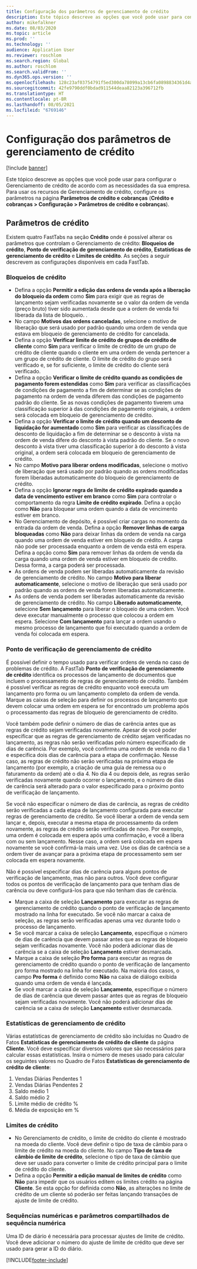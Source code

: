 ```yaml
---
title: Configuração dos parâmetros de gerenciamento de crédito
description: Este tópico descreve as opções que você pode usar para configurar o Gerenciamento de crédito de acordo com as necessidades da sua empresa.
author: mikefalkner
ms.date: 08/03/2020
ms.topic: article
ms.prod: ''
ms.technology: ''
audience: Application User
ms.reviewer: roschlom
ms.search.region: Global
ms.author: roschlom
ms.search.validFrom: ''
ms.dyn365.ops.version: ''
ms.openlocfilehash: 128c23af03754791f5ed300da78099a13cb6fa0898834361d4a3e1cda41a224e
ms.sourcegitcommit: 42fe9790ddf0bdad911544deaa82123a396712fb
ms.translationtype: HT
ms.contentlocale: pt-BR
ms.lasthandoff: 08/05/2021
ms.locfileid: "6769146"
---
```

# <a name="credit-management-parameters-setup"></a>Configuração dos parâmetros de gerenciamento de crédito

[!include [banner](../includes/banner.md)]

Este tópico descreve as opções que você pode usar para configurar o Gerenciamento de crédito de acordo com as necessidades da sua empresa. Para usar os recursos de Gerenciamento de crédito, configure os parâmetros na página **Parâmetros de crédito e cobranças** (**Crédito e cobranças \> Configuração \> Parâmetros de crédito e cobranças**).

## <a name="credit-parameters"></a>Parâmetros de crédito

Existem quatro FastTabs na seção **Crédito** onde é possível alterar os parâmetros que controlam o Gerenciamento de crédito: **Bloqueios de crédito**, **Ponto de verificação de gerenciamento de crédito**, **Estatísticas de gerenciamento de crédito** e **Limites de crédito**. As seções a seguir descrevem as configurações disponíveis em cada FastTab.

### <a name="credit-holds"></a>Bloqueios de crédito

- Defina a opção **Permitir a edição das ordens de venda após a liberação do bloqueio da ordem** como **Sim** para exigir que as regras de lançamento sejam verificadas novamente se o valor da ordem de venda (preço bruto) tiver sido aumentada desde que a ordem de venda foi liberada da lista de bloqueio. .
- No campo **Motivos das ordens canceladas**, selecione o motivo de liberação que será usado por padrão quando uma ordem de venda que estava em bloqueio de gerenciamento de crédito for cancelada.
- Defina a opção **Verificar limite de crédito de grupos de crédito de cliente** como **Sim** para verificar o limite de crédito de um grupo de crédito de cliente quando o cliente em uma ordem de venda pertencer a um grupo de crédito de cliente. O limite de crédito do grupo será verificado e, se for suficiente, o limite de crédito do cliente será verificado.
- Defina a opção **Verificar o limite de crédito quando as condições de pagamento forem estendidas** como **Sim** para verificar as classificações de condições de pagamento a fim de determinar se as condições de pagamento na ordem de venda diferem das condições de pagamento padrão do cliente. Se as novas condições de pagamento tiverem uma classificação superior à das condições de pagamento originais, a ordem será colocada em bloqueio de gerenciamento de crédito.
- Defina a opção **Verificar o limite de crédito quando um desconto de liquidação for aumentado** como **Sim** para verificar as classificações de desconto de liquidação a fim de determinar se o desconto à vista na ordem de venda difere do desconto à vista padrão do cliente. Se o novo desconto à vista tiver uma classificação superior à do desconto à vista original, a ordem será colocada em bloqueio de gerenciamento de crédito.
- No campo **Motivo para liberar ordens modificadas**, selecione o motivo de liberação que será usado por padrão quando as ordens modificadas forem liberadas automaticamente do bloqueio de gerenciamento de crédito.
- Defina a opção **Ignorar regra de limite de crédito expirado quando a data de vencimento estiver em branco** como **Sim** para controlar o comportamento da regra **Limite de crédito expirado**. Defina a opção como **Não** para bloquear uma ordem quando a data de vencimento estiver em branco.
- No Gerenciamento de depósito, é possível criar cargas no momento da entrada da ordem de venda. Defina a opção **Remover linhas de carga bloqueadas** como **Não** para deixar linhas da ordem de venda na carga quando uma ordem de venda estiver em bloqueio de crédito. A carga não pode ser processada enquanto a ordem de venda está em espera. Defina a opção como **Sim** para remover linhas da ordem de venda da carga quando uma ordem de venda estiver em bloqueio de crédito. Dessa forma, a carga poderá ser processada.
- As ordens de venda podem ser liberadas automaticamente da revisão de gerenciamento de crédito. No campo **Motivo para liberar automaticamente**, selecione o motivo de liberação que será usado por padrão quando as ordens de venda forem liberadas automaticamente.
- As ordens de venda podem ser liberadas automaticamente da revisão de gerenciamento de crédito. No campo **Liberado automaticamente**, selecione **Sem lançamento** para liberar o bloqueio de uma ordem. Você deve executar manualmente o processo que colocou a ordem em espera. Selecione **Com lançamento** para lançar a ordem usando o mesmo processo de lançamento que foi executado quando a ordem de venda foi colocada em espera.

### <a name="credit-management-checkpoint"></a>Ponto de verificação de gerenciamento de crédito

É possível definir o tempo usado para verificar ordens de venda no caso de problemas de crédito. A FastTab **Ponto de verificação de gerenciamento de crédito** identifica os processos de lançamento de documentos que incluem o processamento de regras de gerenciamento de crédito. Também é possível verificar as regras de crédito enquanto você executa um lançamento pro forma ou um lançamento completo da ordem de venda. Marque as caixas de seleção para definir os processos de lançamento que devem colocar uma ordem em espera se for encontrado um problema após o processamento das regras de bloqueio de gerenciamento de crédito.

Você também pode definir o número de dias de carência antes que as regras de crédito sejam verificadas novamente. Apesar de você poder especificar que as regras de gerenciamento de crédito sejam verificadas no lançamento, as regras não serão verificadas pelo número especificado de dias de carência. Por exemplo, você confirma uma ordem de venda no dia 1 e especifica dois dias de carência para a etapa de confirmação. Nesse caso, as regras de crédito não serão verificadas na próxima etapa de lançamento (por exemplo, a criação de uma guia de remessa ou o faturamento da ordem) até o dia 4. No dia 4 ou depois dele, as regras serão verificadas novamente quando ocorrer o lançamento, e o número de dias de carência será alterado para o valor especificado para o próximo ponto de verificação de lançamento.

Se você não especificar o número de dias de carência, as regras de crédito serão verificadas a cada etapa de lançamento configurada para executar regras de gerenciamento de crédito. Se você liberar a ordem de venda sem lançar e, depois, executar a mesma etapa de processamento da ordem novamente, as regras de crédito serão verificadas de novo. Por exemplo, uma ordem é colocada em espera após uma confirmação, e você a libera com ou sem lançamento. Nesse caso, a ordem será colocada em espera novamente se você confirmá-la mais uma vez. Use os dias de carência se a ordem tiver de avançar para a próxima etapa de processamento sem ser colocada em espera novamente.

Não é possível especificar dias de carência para alguns pontos de verificação de lançamento, mas não para outros. Você deve configurar todos os pontos de verificação de lançamento para que tenham dias de carência ou deve configurá-los para que não tenham dias de carência.

- Marque a caixa de seleção **Lançamento** para executar as regras de gerenciamento de crédito quando o ponto de verificação de lançamento mostrado na linha for executado. Se você não marcar a caixa de seleção, as regras serão verificadas apenas uma vez durante todo o processo de lançamento.
- Se você marcar a caixa de seleção **Lançamento**, especifique o número de dias de carência que devem passar antes que as regras de bloqueio sejam verificadas novamente. Você não poderá adicionar dias de carência se a caixa de seleção **Lançamento** estiver desmarcada.
- Marque a caixa de seleção **Pro forma** para executar as regras de gerenciamento de crédito quando o ponto de verificação de lançamento pro forma mostrado na linha for executado. Na maioria dos casos, o campo **Pro forma** é definido como **Não** na caixa de diálogo exibida quando uma ordem de venda é lançada.
- Se você marcar a caixa de seleção **Lançamento**, especifique o número de dias de carência que devem passar antes que as regras de bloqueio sejam verificadas novamente. Você não poderá adicionar dias de carência se a caixa de seleção **Lançamento** estiver desmarcada.

### <a name="credit-management-statistics"></a>Estatísticas de gerenciamento de crédito

Várias estatísticas de gerenciamento de crédito são incluídas no Quadro de Fatos **Estatísticas de gerenciamento de crédito de cliente** da página **Cliente**. Você deve especificar diversos valores que são necessários para calcular essas estatísticas. Insira o número de meses usado para calcular os seguintes valores no Quadro de Fatos **Estatísticas de gerenciamento de crédito de cliente**:

1. Vendas Diárias Pendentes 1
2. Vendas Diárias Pendentes 2
3. Saldo médio 1
4. Saldo médio 2
5. Limite médio de crédito %
6. Média de exposição em %

### <a name="credit-limits"></a>Limites de crédito

- No Gerenciamento de crédito, o limite de crédito do cliente é mostrado na moeda do cliente. Você deve definir o tipo de taxa de câmbio para o limite de crédito na moeda do cliente. No campo **Tipo de taxa de câmbio de limite de crédito**, selecione o tipo de taxa de câmbio que deve ser usado para converter o limite de crédito principal para o limite de crédito do cliente.
- Defina a opção **Permitir a edição manual de limites de crédito** como **Não** para impedir que os usuários editem os limites crédito na página **Cliente**. Se esta opção for definida como **Não**, as alterações no limite de crédito de um cliente só poderão ser feitas lançando transações de ajuste de limite de crédito.

### <a name="number-sequences-and-shared-number-sequence-parameters"></a>Sequências numéricas e parâmetros compartilhados de sequência numérica

Uma ID de diário é necessária para processar ajustes de limite de crédito. Você deve adicionar o número do ajuste de limite de crédito que deve ser usado para gerar a ID do diário.


[!INCLUDE[footer-include](../../includes/footer-banner.md)]
